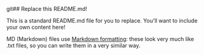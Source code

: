 git## Replace this README.md!

This is a standard README.md file for you to replace. You'll want to include your own content here!

MD (Markdown) files use [Markdown formatting](https://guides.github.com/features/mastering-markdown/): 
these look very much like .txt files, so you can write them in a very similar way.

